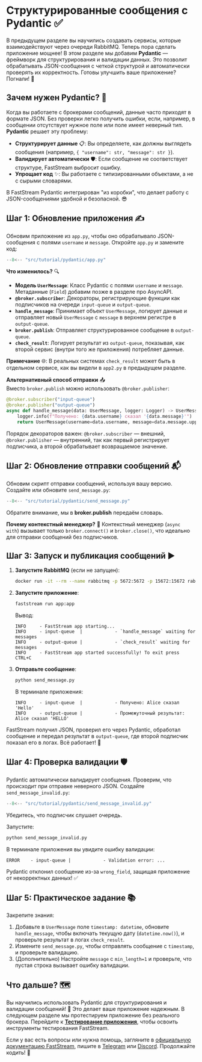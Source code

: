 # Структурированные сообщения с Pydantic ✅

В предыдущем разделе вы научились создавать сервисы, которые взаимодействуют через очереди RabbitMQ. Теперь пора сделать приложение мощнее! В этом разделе мы добавим **Pydantic** — фреймворк для структурирования и валидации данных. Это позволит обрабатывать JSON-сообщения с четкой структурой и автоматически проверять их корректность. Готовы улучшить ваше приложение? Погнали! 🚀

## Зачем нужен Pydantic? 🤔

Когда вы работаете с брокерами сообщений, данные часто приходят в формате JSON. Без проверки легко получить ошибки, если, например, в сообщении отсутствует нужное поле или поле имеет неверный тип. **Pydantic** решает эту проблему:

- **Структурирует данные** 📋: Вы определяете, как должны выглядеть сообщения (например, `{ "username": str, "message": str }`).
- **Валидирует автоматически** 🛡️: Если сообщение не соответствует структуре, FastStream выбросит ошибку.
- **Упрощает код** ✨: Вы работаете с типизированными объектами, а не с сырыми словарями.

В FastStream Pydantic интегрирован "из коробки", что делает работу с JSON-сообщениями удобной и безопасной. 😎

## Шаг 1: Обновление приложения ✍️

Обновим приложение из `app.py`, чтобы оно обрабатывало JSON-сообщения с полями `username` и `message`. Откройте `app.py` и замените код:

```python linenums="1" title="app.py" hl_lines="6-8 17-18 21-24 28-29"
--8<-- "src/tutorial/pydantic/app.py"
```

**Что изменилось?** 🔍

- **Модель `UserMessage`**: Класс Pydantic с полями `username` и `message`. Метаданные (`Field`) добавим позже в разделе про AsyncAPI.
- **`@broker.subscriber`**: Декораторы, регистрирующие функции как подписчиков на очереди `input-queue` и `output-queue`.
- **`handle_message`**: Принимает объект `UserMessage`, логирует данные и отправляет новый `UserMessage` с `message` в верхнем регистре в `output-queue`.
- **`broker.publish`**: Отправляет структурированное сообщение в `output-queue`.
- **`check_result`**: Логирует результат из `output-queue`, показывая, как второй сервис (внутри того же приложения) потребляет данные.

**Примечание** 🌐: В реальных системах `check_result` может быть в отдельном сервисе, как вы видели в `app2.py` в предыдущем разделе.

**Альтернативный способ отправки** 📤  
Вместо `broker.publish` можно использовать `@broker.publisher`:

```python
@broker.subscriber("input-queue")
@broker.publisher("output-queue")
async def handle_message(data: UserMessage, logger: Logger) -> UserMessage:
    logger.info(f"Получено: {data.username} сказал '{data.message}'")
    return UserMessage(username=data.username, message=data.message.upper())
```

Порядок декораторов важен: `@broker.subscriber` — внешний, `@broker.publisher` — внутренний, так как первый регистрирует подписчика, а второй обрабатывает возвращаемое значение.

## Шаг 2: Обновление отправки сообщений 📬

Обновим скрипт отправки сообщений, используя вашу версию. Создайте или обновите `send_message.py`:

```python linenums="1" title="send_message.py" hl_lines="7"
--8<-- "src/tutorial/pydantic/send_message.py"
```

Обратите внимание, мы в **broker.publish** передаём словарь.

**Почему контекстный менеджер?** 🔌 Контекстный менеджер (`async with`) вызывает только `broker.connect()` и `broker.close()`, что идеально для отправки сообщений без подписчиков.

## Шаг 3: Запуск и публикация сообщений ▶️

1. **Запустите RabbitMQ** (если не запущен):
   ```bash
   docker run -it --rm --name rabbitmq -p 5672:5672 -p 15672:15672 rabbitmq:3-management
   ```

2. **Запустите приложение**:
   ```bash
   faststream run app:app
   ```
   Вывод:
   ```
   INFO     - FastStream app starting...
   INFO     - input-queue  |            - `handle_message` waiting for messages
   INFO     - output-queue |            - `check_result` waiting for messages
   INFO     - FastStream app started successfully! To exit press CTRL+C
   ```

3. **Отправьте сообщение**:
   ```bash
   python send_message.py
   ```
   В терминале приложения:
   ```
   INFO     - input-queue  |            - Получено: Alice сказал 'Hello'
   INFO     - output-queue |            - Промежуточный результат: Alice сказал 'HELLO'
   ```

FastStream получил JSON, проверил его через Pydantic, обработал сообщение и передал результат в `output-queue`, где второй подписчик показал его в логах. Всё работает! 🎉

## Шаг 4: Проверка валидации 🛡️

Pydantic автоматически валидирует сообщения. Проверим, что происходит при отправке неверного JSON. Создайте `send_message_invalid.py`:

```python linenums="1" title="send_message_invalid.py"
--8<-- "src/tutorial/pydantic/send_message_invalid.py"
```

Убедитесь, что подписчик слушает очередь.

Запустите:
```bash
python send_message_invalid.py
```

В терминале приложения вы увидите ошибку валидации:
```
ERROR    - input-queue |            - Validation error: ...
```

Pydantic отклонил сообщение из-за `wrong_field`, защищая приложение от некорректных данных! ✅

## Шаг 5: Практическое задание 📚

Закрепите знания:

1. Добавьте в `UserMessage` поле `timestamp: datetime`, обновите `handle_message`, чтобы включать текущую дату (`datetime.now()`), и проверьте результат в логах `check_result`.
2. Измените `send_message.py`, чтобы отправлять сообщение с `timestamp`, и проверьте валидацию.
3. (Дополнительно) Настройте `message` с `min_length=1` и проверьте, что пустая строка вызывает ошибку валидации.

## Что дальше? 🗺️

Вы научились использовать Pydantic для структурирования и валидации сообщений! 🎉 Это делает ваше приложение надежным. В следующем разделе мы протестируем приложение без реального брокера. Перейдите к [**Тестирование приложения**](./testing.md), чтобы освоить инструменты тестирования FastStream.

Если у вас есть вопросы или нужна помощь, загляните в [официальную документацию FastStream](https://faststream.airt.ai/latest/), пишите в [Telegram](https://t.me/python_faststream) или [Discord](https://discord.gg/qFm6aSqq59). Продолжайте кодить! 🚀
